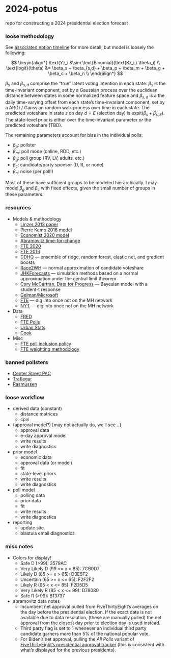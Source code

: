 
# 2024-potus

repo for constructing a 2024 presidential election forecast

### loose methodology

See [associated notion
timeline](https://www.notion.so/rafrieke/2024-Presidential-Election-90855891b84345e69edad0151ec02bdf)
for more detail, but model is loosely the following:

$$
\begin{align*}
\text{Y}_i &\sim \text{Binomial}(\text{K}_i,\ \theta_i) \\
\text{logit}(\theta) &= \beta_s + \beta_{s,d} + \beta_p + \beta_m + \beta_g + \beta_c + \beta_n \\
\end{align*}
$$

$\beta_s$ and $\beta_{s,d}$ comprise the “true” latent voting intention
in each state. $\beta_s$ is the time-invariant component, set by a
Gaussian process over the euclidean distance between states in some
normalized feature space and $\beta_{s,d}$ is a the daily time-varying
offset from each state’s time-invariant component, set by a AR(1) /
Gaussian random walk process over time in each state. The predicted
voteshare in state $s$ on day $d=E$ (election day) is
$\text{expit}(\beta_s + \beta_{s,E})$. The state-level prior is either
over the time-invariant parameter *or* the predicted voteshare (TBD).

The remaining parameters account for bias in the individual polls:

- $\beta_p$: pollster
- $\beta_m$: poll mode (online, RDD, etc.)
- $\beta_g$: poll group (RV, LV, adults, etc.)
- $\beta_c$: candidate/party sponsor (D, R, or none)
- $\beta_n$: noise (per poll!)

Most of these have sufficient groups to be modeled hierarchically. I may
model $\beta_g$ and $\beta_c$ with fixed effects, given the small number
of groups in these parameters.

### resources

- Models & methodology
  - [Linzer 2013
    paper](https://votamatic.org/wp-content/uploads/2013/07/Linzer-JASA13.pdf)
  - [Pierre Kemp 2016
    model](https://www.slate.com/features/pkremp_forecast/report.html)
  - [Economist 2020
    model](https://github.com/TheEconomist/us-potus-model?tab=readme-ov-file)
  - [Abramovitz
    time-for-change](https://www.washingtonpost.com/blogs/ezra-klein/files/2012/08/abramowitz.pdf)
  - [FTE
    2020](https://projects.fivethirtyeight.com/2020-election-forecast/)
  - [FTE
    2016](https://projects.fivethirtyeight.com/2016-election-forecast/)
  - [DDHQ](https://forecast.decisiondeskhq.com/methodology) — ensemble
    of ridge, random forest, elastic net, and gradient boosts
  - [Race2WH](https://twitter.com/loganr2wh/status/1575673680364859392)
    — normal approximation of candidate voteshare
  - [JHKForecasts](https://projects.jhkforecasts.com/presidential-forecast/forecast_methodology)
    — simulation methods based on a normal approximation under the
    central limit theorem
  - [Cory McCartran, Data for
    Progress](https://github.com/CoryMcCartan/midterms-22) — Bayesian
    model with a student-t response
  - [Gelman/Microsoft](https://www.microsoft.com/en-us/research/wp-content/uploads/2016/04/forecasting-with-nonrepresentative-polls.pdf)
  - [FTE](https://fivethirtyeight.com/features/how-fivethirtyeights-2020-presidential-forecast-works-and-whats-different-because-of-covid-19/)
    — dig into once not on the MH network
  - [NYT](https://www.nytimes.com/interactive/2016/upshot/presidential-polls-forecast.html)
    — dig into once not on the MH network
- Data
  - [FRED](https://fred.stlouisfed.org/)
  - [FTE
    Polls](https://github.com/fivethirtyeight/data/tree/master/polls)
  - [Urban Stats](https://urbanstats.org/)
  - [Cook](https://www.cookpolitical.com/cook-pvi)
- Misc
  - [FTE poll inclusion
    policy](https://abcnews.go.com/538/538s-polls-policy-faqs/story?id=104489193)
  - [FTE weighting
    methodology](https://abcnews.go.com/538/polling-averages-work/story?id=104546697)

### banned pollsters

- [Center Street
  PAC](https://gelliottmorris.substack.com/p/the-gory-details-about-how-modern)
- [Traflagar](https://split-ticket.org/2022/09/19/whats-going-on-with-trafalgars-polls/)
- [Rasmussen](https://web.archive.org/web/20240308212818/https://www.washingtonpost.com/politics/2024/03/08/rasmussen-538-polling/)

### loose workflow

- derived data (constant)
  - distance matrices
  - cpvi
- (approval model?) \[may not actually do, we’ll see…\]
  - approval data
  - e-day approval model
  - write results
  - write diagnostics
- prior model
  - economic data
  - approval data (or model)
  - fit
  - state-level priors
  - write results
  - write diagnostics
- poll model
  - polling data
  - prior data
  - fit
  - write results
  - write diagnostics
- reporting
  - update site
  - blastula email diagnostics

### misc notes

- Colors for display!
  - Safe D (\>99): 3579AC
  - Very Likely D (99 \>= x \> 85): 7CB0D7
  - Likely D (85 \>= x \> 65): D3E5F2
  - Uncertain (65 \>= x \<= 65): F2F2F2
  - Likely R (65 \< x \<= 85): F2D5D5
  - Very Likely R (85 \< x \<= 99): D78080
  - Safe R (\>99): B13737
- abramovitz data notes
  - Incumbent net approval pulled from FiveThirtyEight’s averages on the
    day before the presidential election. If the exact date is not
    available due to data resolution, (these are manually pulled) the
    net approval from the closest day *prior* to election day is used
    instead.
  - Third party flag is set to 1 whenever an individual third party
    candidate garners more than 5% of the national popular vote.
  - For Biden’s net approval, pulling the *All Polls* variant of
    [FiveThirtyEight’s presidential approval
    tracker](https://projects.fivethirtyeight.com/biden-approval-rating/?cid=rrpromo)
    (this is consistent with what’s displayed for the previous
    presidents).
